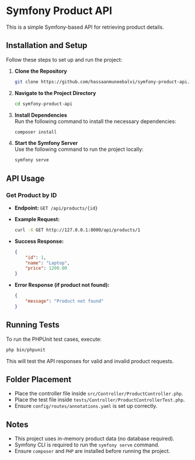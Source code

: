 # Symfony Product API

This is a simple Symfony-based API for retrieving product details.

## Installation and Setup

Follow these steps to set up and run the project:

1. **Clone the Repository**  
   ```sh
   git clone https://github.com/hassaanmuneebalvi/symfony-product-api.git
   ```

2. **Navigate to the Project Directory**  
   ```sh
   cd symfony-product-api
   ```

3. **Install Dependencies**  
   Run the following command to install the necessary dependencies:
   ```sh
   composer install
   ```

4. **Start the Symfony Server**  
   Use the following command to run the project locally:
   ```sh
   symfony serve
   ```

## API Usage

### Get Product by ID

- **Endpoint:** `GET /api/products/{id}`  
- **Example Request:**  
  ```sh
  curl -X GET http://127.0.0.1:8000/api/products/1
  ```
- **Success Response:**  
  ```json
  {
      "id": 1,
      "name": "Laptop",
      "price": 1200.00
  }
  ```

- **Error Response (if product not found):**  
  ```json
  {
      "message": "Product not found"
  }
  ```

## Running Tests

To run the PHPUnit test cases, execute:

```sh
php bin/phpunit
```

This will test the API responses for valid and invalid product requests.

## Folder Placement

- Place the controller file inside `src/Controller/ProductController.php`.
- Place the test file inside `tests/Controller/ProductControllerTest.php`.
- Ensure `config/routes/annotations.yaml` is set up correctly.

## Notes

- This project uses in-memory product data (no database required).
- Symfony CLI is required to run the `symfony serve` command.
- Ensure `composer` and `PHP` are installed before running the project.

